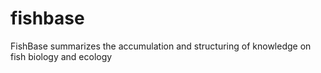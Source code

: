 # fishbase
FishBase summarizes the accumulation and structuring of knowledge on fish biology and ecology 
